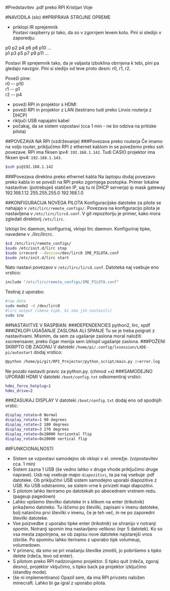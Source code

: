 #Predstavitev .pdf preko RPI
Kristjan Voje

#NAVODILA (slo)
##PRIPRAVA STROJNE OPREME
* priklopi IR sprejemnik  
Postavi raspberry pi tako, da so v zgornjem levem kotu. Pini si sledijo v zaporedju:  
  
p0 p2 p4 p6 p8 p10 ...  
p1 p3 p5 p7 p9 p11 ...  
  
Postavi IR sprejemnik tako, da je valjasta izboklina obrnjena k tebi, pini pa gledajo navzgor.
Pini si sledijo od leve proto desni: r0, r1, r2.   

Poveži pine:  
	r0 -- p10  
	r1 -- p1  
	r2 -- p4  
  
* poveži RPI in projektor s HDMI
* poveži RPI in projektor z LAN (testirano tudi preko Linxis routerja z DHCP)
* riključi USB napajalni kabel
* počakaj, da se sistem vzpostavi (cca 1 min - ne bo odziva na pritiske pilota)

##POVEZAVA NA RPI (vzdrževanje)
###Povezava preko routerja
Če imamo na voljo router, priključimo RPI z ethernet kablom in se povežemo preko ssh povezave.
RPI ima fiksen ipv4: `192.168.1.142`. Tudi CASIO projektor ima fiksen ipv4: `192.168.1.143`.
```bash
$ssh pi@192.168.1.142
```
###Povezava direktno preko ethernet kabla
Na laptopu dodaj povezavo preko kabla in se poveži na RPI preko zgornjega postopka.
Primer lokalne nastavitve: (potrebuješ statičen IP, saj tu ni DHCP serverja)
ip 				mask 			gateway
192.168.1.12	255.255.255.0	192.168.1.0

##KONFIGURACIJA NOVEGA PILOTA
Konfiguracijske datoteke za pilote se nahajajo v `/etc/lirc/remote_configs/`.
Povezava na konfiguracijo pilota je nastavljena v `/etc/lirc/lircd.conf`.
V git repozitoriju je primer, kako mora zgledati direktorij `/etc/lirc`.

Izklopi lirc daemon, konfiguriraj, vklopi lirc daemon.
Konfiguriraj tipke, navedene v ./lirc/lircrc.

```bash
$cd /etc/lirc/remote_configs/  
$sudo /etc/init.d/lirc stop  
$sudo irrecord --device=/dev/lirc0 IME_PILOTA.conf
$sudo /etc/init.d/lirc start
```

Nato nastavi povezavo v `/etc/lirc/lircd.conf`. Datoteka naj vsebuje eno vrstico:
```bash
include "/etc/lirc/remote_configs/IME_PILOTA.conf"
```

Testiraj z uporabo:
```bash
#raw data
sudo mode2 -d /dev/lirc0
#lirc output (imena tipk, ki smo jih nastavili)
sudo irw
```

##NASTAVITVE V RASPBIAN:
###DEPENDENCIES
python2, lirc, xpdf
###IZKLOPI UGAŠANJE ZASLONA ALI SPANJE
Tu se je treba poigrati z nastavitvami. Mismim, da sem za ugašanje zaslona moral naložiti xscreensaver, preko čigar menija sem izklopil ugašanje zaslona.
###POŽENI SKRIPTO OB ZAGONU
V datoteki `/home/pi/.config/lxsession/LXDE-pi/autostart` dodaj vrstico:
```bash
@python /home/pi/git/RPI_Projector/python_script/main.py 2>error.log
```
Ne pozabi nastaviti pravic za python.py. (chmod +x)
###SAMODEJNO UPORABI HDMI
V datoteki `/boot/config.txt` odkomentiraj vrstici:
```bash
hdmi_force_hotplug=1
hdmi_drive=2
```
###ZASUKAJ DISPLAY
V datoteki `/boot/config.txt` dodaj eno od spodnjih vrstic:
```bash
display_rotate=0 Normal
display_rotate=1 90 degrees
display_rotate=2 180 degrees
display_rotate=3 270 degrees
display_rotate=0x10000 horizontal flip
display_rotate=0x20000 vertical flip
```

##FUNKCIONALNOSTI
* Sistem se vzpostavi samodejno ob vklopi v el. omrežje. (vzpostavitev cca. 1 min)  
* Sistem zazna 1 USB (še vedno lahko v druge vhode priključimo druge naprave).
Usb naj vsebuje mapo `diapozitivi`, ta pa naj vsebuje .pdf datoteke. Ob priključitvi USB sistem samodejno uporabi diapozitive z USB. Ko USB odstranimo, se sistem vrne k privzeti mapi diapozitivi.
* S pilotom lahko iteriramo po datotekah po abecednem vrstnem redu. (pageup pagedown)
* Lahko vpišemo številko datoteke in s klikom na enter (trikotnik) prikažemo datoteko. Tu iščemo po številki, zapisani v imenu datoteke, bolj natančno prvi številki v imenu, če je teh več, in ne po zaporedni številki datoteke.
* Vse poizvedbe z uporabo tipke enter (trikotnik) se shranijo v notranji spomin. Notranji spomin ima nastavljeno velikosc (npr 5 datotek). Ko so vsa mesta zapolnjena, se ob zapisu nove datoteke najstarejši vnos izbriše. Po spominu lahko iteriramo z uporabo tipk volumeup, volumedown.
* V primeru, da smo se pri vnašanju številke zmotili, jo pobrišemo s tipko delete (rdeča, levo od enter).
* S pilotom preko RPI nadzorujemo projektor. S tipko quit (rdeča, zgoraj desno), projektor vključimo, s tipko back pa projektor izključimo (standby mode).
* (še ni implementirano) Opazil sem, da ima RPI privzeto naložen minecraft. Lahko bi ga igral z uporabo pilota.
